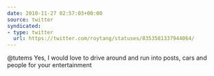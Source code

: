 ```yaml
---
date: 2010-11-27 02:57:03+00:00
source: twitter
syndicated:
- type: twitter
  url: https://twitter.com/roytang/statuses/8353581337944064/
---
```


@tutems Yes, I would love to drive around and run into posts, cars and people for your entertainment